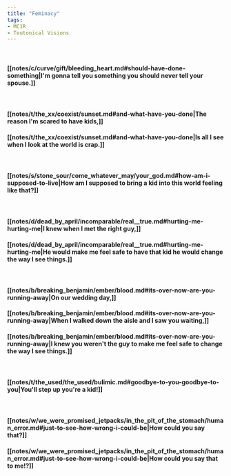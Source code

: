 ```yaml
---
title: "Feminacy"
tags:
- MC1R
- Teutonical Visions
---
```

&nbsp;
#### [[notes/c/curve/gift/bleeding_heart.md#should-have-done-something|I'm gonna tell you something you should never tell your spouse.]]
&nbsp;
#### [[notes/t/the_xx/coexist/sunset.md#and-what-have-you-done|The reason I'm scared to have kids,]]
#### [[notes/t/the_xx/coexist/sunset.md#and-what-have-you-done|Is all I see when I look at the world is crap.]]
&nbsp;
#### [[notes/s/stone_sour/come_whatever_may/your_god.md#how-am-i-supposed-to-live|How am I supposed to bring a kid into this world feeling like that?]]
&nbsp;
#### [[notes/d/dead_by_april/incomparable/real__true.md#hurting-me-hurting-me|I knew when I met the right guy,]]
#### [[notes/d/dead_by_april/incomparable/real__true.md#hurting-me-hurting-me|He would make me feel safe to have that kid   he would change the way I see things.]]
&nbsp;
#### [[notes/b/breaking_benjamin/ember/blood.md#its-over-now-are-you-running-away|On our wedding day,]]
#### [[notes/b/breaking_benjamin/ember/blood.md#its-over-now-are-you-running-away|When I walked down the aisle and I saw you waiting,]]
#### [[notes/b/breaking_benjamin/ember/blood.md#its-over-now-are-you-running-away|I knew you weren't the guy to make me feel safe to change the way I see things.]]
&nbsp;
#### [[notes/t/the_used/the_used/bulimic.md#goodbye-to-you-goodbye-to-you|You'll step up   you're a kid!]]
&nbsp;
#### [[notes/w/we_were_promised_jetpacks/in_the_pit_of_the_stomach/human_error.md#just-to-see-how-wrong-i-could-be|How could you say that?]]
#### [[notes/w/we_were_promised_jetpacks/in_the_pit_of_the_stomach/human_error.md#just-to-see-how-wrong-i-could-be|How could you say that to me!?]]

